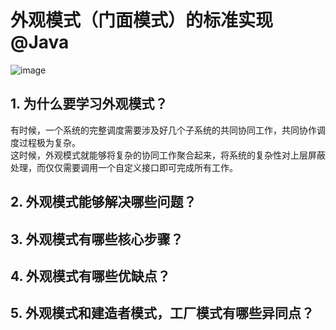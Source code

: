 # 外观模式（门面模式）的标准实现@Java
![image](https://user-images.githubusercontent.com/64548919/131222666-57a95003-d01e-4155-9a21-89fe80a06b42.png)
## 1. 为什么要学习外观模式？
有时候，一个系统的完整调度需要涉及好几个子系统的共同协同工作，共同协作调度过程极为复杂。      
这时候，外观模式就能够将复杂的协同工作聚合起来，将系统的复杂性对上层屏蔽处理，而仅仅需要调用一个自定义接口即可完成所有工作。      
## 2. 外观模式能够解决哪些问题？
## 3. 外观模式有哪些核心步骤？
## 4. 外观模式有哪些优缺点？
## 5. 外观模式和建造者模式，工厂模式有哪些异同点？
